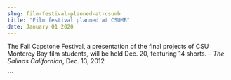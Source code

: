 ```yaml
---
slug: film-festival-planned-at-csumb
title: "Film festival planned at CSUMB"
date: January 01 2020
---
```


 
<p>
  The Fall Capstone Festival, a presentation of the final projects of CSU
  Monterey Bay film students, will be held Dec. 20, featuring 14 shorts. –
  <em>The Salinas Californian</em>, Dec. 13, 2012
</p>
```
